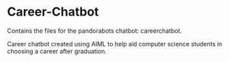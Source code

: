 # Career-Chatbot
Contains the files for the pandorabots chatbot: careerchatbot.

Career chatbot created using AIML to help aid computer science students in choosing a career after graduation. 
